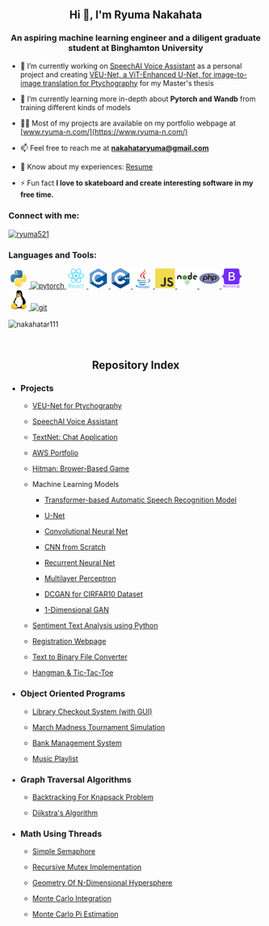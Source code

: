 <h2 align="center">Hi 👋, I'm Ryuma Nakahata</h2>
<h3 align="center">An aspiring machine learning engineer and a diligent graduate student at Binghamton University</h3>

- 🔭 I’m currently working on [SpeechAI Voice Assistant](https://github.com/nakahatar111/SpeechAI) as a personal project and creating [VEU-Net, a ViT-Enhanced U-Net, for image-to-image translation for Ptychography](https://github.com/nakahatar111/ptychography) for my Master's thesis

- 🌱 I’m currently learning more in-depth about **Pytorch and Wandb** from training different kinds of models

- 👨‍💻 Most of my projects are available on my portfolio webpage at [www.ryuma-n.com/](https://www.ryuma-n.com/)

- 📫 Feel free to reach me at  **nakahataryuma@gmail.com**

- 📄 Know about my experiences: [Resume](https://drive.google.com/file/d/1PXZmC8r-leZ8wUbZWoJgYNKqmT09k_MJ/view)

- ⚡ Fun fact **I love to skateboard and create interesting software in my free time.**

<h3 align="left">Connect with me:</h3>
<p align="left">
<a href="https://linkedin.com/in/ryuma521" target="blank"><img align="center" src="https://raw.githubusercontent.com/rahuldkjain/github-profile-readme-generator/master/src/images/icons/Social/linked-in-alt.svg" alt="ryuma521" height="30" width="40" /></a>
</p>

<h3 align="left">Languages and Tools:</h3>
<p align="left"> <a href="https://www.python.org" target="_blank" rel="noreferrer"> <img src="https://raw.githubusercontent.com/devicons/devicon/master/icons/python/python-original.svg" alt="python" width="40" height="40"/> </a> <a href="https://pytorch.org/" target="_blank" rel="noreferrer"> <img src="https://www.vectorlogo.zone/logos/pytorch/pytorch-icon.svg" alt="pytorch" width="40" height="40"/> </a> <a href="https://reactjs.org/" target="_blank" rel="noreferrer"> <img src="https://raw.githubusercontent.com/devicons/devicon/master/icons/react/react-original-wordmark.svg" alt="react" width="40" height="40"/> </a> <a href="https://www.cprogramming.com/" target="_blank" rel="noreferrer"> <img src="https://raw.githubusercontent.com/devicons/devicon/master/icons/c/c-original.svg" alt="c" width="40" height="40"/> </a> <a href="https://www.w3schools.com/cpp/" target="_blank" rel="noreferrer"> <img src="https://raw.githubusercontent.com/devicons/devicon/master/icons/cplusplus/cplusplus-original.svg" alt="cplusplus" width="40" height="40"/> </a> <a href="https://www.java.com" target="_blank" rel="noreferrer"> <img src="https://raw.githubusercontent.com/devicons/devicon/master/icons/java/java-original.svg" alt="java" width="40" height="40"/> </a> <a href="https://developer.mozilla.org/en-US/docs/Web/JavaScript" target="_blank" rel="noreferrer"> <img src="https://raw.githubusercontent.com/devicons/devicon/master/icons/javascript/javascript-original.svg" alt="javascript" width="40" height="40"/> </a> <a href="https://nodejs.org" target="_blank" rel="noreferrer"> <img src="https://raw.githubusercontent.com/devicons/devicon/master/icons/nodejs/nodejs-original-wordmark.svg" alt="nodejs" width="40" height="40"/> </a> <a href="https://www.php.net" target="_blank" rel="noreferrer"> <img src="https://raw.githubusercontent.com/devicons/devicon/master/icons/php/php-original.svg" alt="php" width="40" height="40"/> </a> <a href="https://getbootstrap.com" target="_blank" rel="noreferrer"> <img src="https://raw.githubusercontent.com/devicons/devicon/master/icons/bootstrap/bootstrap-plain-wordmark.svg" alt="bootstrap" width="40" height="40"/> </a> <a href="https://www.linux.org/" target="_blank" rel="noreferrer"> <img src="https://raw.githubusercontent.com/devicons/devicon/master/icons/linux/linux-original.svg" alt="linux" width="40" height="40"/> </a> <a href="https://git-scm.com/" target="_blank" rel="noreferrer"> <img src="https://www.vectorlogo.zone/logos/git-scm/git-scm-icon.svg" alt="git" width="40" height="40"/> </a> </p>

<p><img align="center" src="https://github-readme-stats.vercel.app/api/top-langs?username=nakahatar111&show_icons=true&locale=en&layout=compact" alt="nakahatar111" /></p>

<br/>

<h2 align="center">Repository Index</h2>

- <h3>Projects</h3>
      
  - [VEU-Net for Ptychography](https://github.com/nakahatar111/ptychography)
 
  - [SpeechAI Voice Assistant](https://github.com/nakahatar111/SpeechAI)
    
  - [TextNet: Chat Application](https://github.com/nakahatar111/AWS_react_chat)
  
  - [AWS Portfolio](https://github.com/nakahatar111/AWS_Portfolio)
  
  - [Hitman: Brower-Based Game](https://github.com/nakahatar111/HitmanBrowerGame)
    
  - Machine Learning Models 
    
    - [Transformer-based Automatic Speech Recognition Model](https://github.com/nakahatar111/ASR_Model)
    
    - [U-Net](https://github.com/nakahatar111/U-Net)
    
    - [Convolutional Neural Net](https://github.com/nakahatar111/ConvolutionalNeuralNet)
    
    - [CNN from Scratch](https://github.com/nakahatar111/CNNfromScratch)
    
    - [Recurrent Neural Net](https://github.com/nakahatar111/RecurrentNeuralNet)
 
    - [Multilayer Perceptron](https://github.com/nakahatar111/MultilayerPerceptron)
    
    - [DCGAN for CIRFAR10 Dataset](https://github.com/nakahatar111/DCGAN_for_CIRFAR10)
    
    - [1-Dimensional GAN](https://github.com/nakahatar111/1D_GAN)
   
  - [Sentiment Text Analysis using Python](https://github.com/nakahatar111/TextAnalysis)
 
  - [Registration Webpage](https://github.com/nakahatar111/RegistrationWebsite)
  
  - [Text to Binary File Converter](https://github.com/nakahatar111/BinaryTextConverter)
    
  - [Hangman & Tic-Tac-Toe](https://github.com/nakahatar111/Python_Games)

- <h3>Object Oriented Programs</h3>

  - [Library Checkout System (with GUI)](https://github.com/nakahatar111/LibraryGUI)
  
  - [March Madness Tournament Simulation](https://github.com/nakahatar111/LeagueOOP)
 
  - [Bank Management System](https://github.com/nakahatar111/Banking)

  - [Music Playlist](https://github.com/nakahatar111/PlaylistOOP)

- <h3>Graph Traversal Algorithms</h3>
  
  - [Backtracking For Knapsack Problem](https://github.com/nakahatar111/Backtracking_For_Knapsack_Problem)
  
  - [Dijkstra's Algorithm](https://github.com/nakahatar111/Dijkstra)
    
- <h3>Math Using Threads</h3>
  
  - [Simple Semaphore](https://github.com/nakahatar111/SimpleSemaphore)

  - [Recursive Mutex Implementation](https://github.com/nakahatar111/RecursiveMutex_Implementation)

  - [Geometry Of N-Dimensional Hypersphere](https://github.com/nakahatar111/GeometryOfHypersphere_usingThreads)
    
  - [Monte Carlo Integration](https://github.com/nakahatar111/MonteCarloIntegration_UsingThreads)
  
  - [Monte Carlo Pi Estimation](https://github.com/nakahatar111/MonteCarloPi_UsingThreads)
